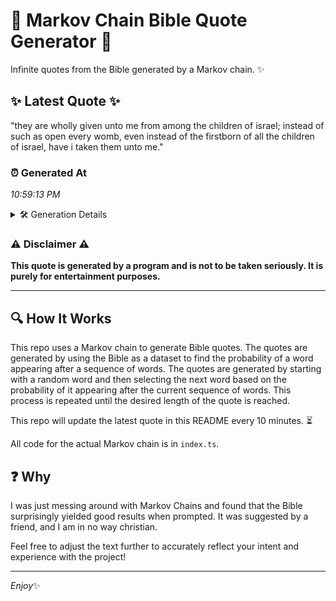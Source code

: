 # 📖 Markov Chain Bible Quote Generator 📖

Infinite quotes from the Bible generated by a Markov chain. ✨

## ✨ Latest Quote ✨
"they are wholly given unto me from among the children of israel; instead of such as open every womb, even instead of the firstborn of all the children of israel, have i taken them unto me."

### ⏰ Generated At
*10:59:13 PM*

<details>
    <summary>🛠️ Generation Details</summary>
    <p>
        <strong>🌱 Seed:</strong> they<br>
        <strong>🔄 Iterations:</strong> 35<br>
        <strong>📜 Context History:</strong><br>[ they ]: are<br>[ they, are ]: wholly<br>[ they, are, wholly ]: given<br>[ they, are, wholly, given ]: unto<br>[ they, are, wholly, given, unto ]: me<br>[ they, are, wholly, given, unto, me ]: from<br>[ are, wholly, given, unto, me, from ]: among<br>[ wholly, given, unto, me, from, among ]: the<br>[ given, unto, me, from, among, the ]: children<br>[ unto, me, from, among, the, children ]: of<br>[ me, from, among, the, children, of ]: israel;<br>[ from, among, the, children, of, israel; ]: instead<br>[ among, the, children, of, israel;, instead ]: of<br>[ the, children, of, israel;, instead, of ]: such<br>[ children, of, israel;, instead, of, such ]: as<br>[ of, israel;, instead, of, such, as ]: open<br>[ israel;, instead, of, such, as, open ]: every<br>[ instead, of, such, as, open, every ]: womb,<br>[ of, such, as, open, every, womb, ]: even<br>[ such, as, open, every, womb,, even ]: instead<br>[ as, open, every, womb,, even, instead ]: of<br>[ open, every, womb,, even, instead, of ]: the<br>[ every, womb,, even, instead, of, the ]: firstborn<br>[ womb,, even, instead, of, the, firstborn ]: of<br>[ even, instead, of, the, firstborn, of ]: all<br>[ instead, of, the, firstborn, of, all ]: the<br>[ of, the, firstborn, of, all, the ]: children<br>[ the, firstborn, of, all, the, children ]: of<br>[ firstborn, of, all, the, children, of ]: israel,<br>[ of, all, the, children, of, israel, ]: have<br>[ all, the, children, of, israel,, have ]: i<br>[ the, children, of, israel,, have, i ]: taken<br>[ children, of, israel,, have, i, taken ]: them<br>[ of, israel,, have, i, taken, them ]: unto<br>[ israel,, have, i, taken, them, unto ]: me.<br>
    </p>
</details>

### ⚠️ Disclaimer ⚠️
**This quote is generated by a program and is not to be taken seriously. It is purely for entertainment purposes.**

---

## 🔍 How It Works

This repo uses a Markov chain to generate Bible quotes. The quotes are generated by using the Bible as a dataset to find the probability of a word appearing after a sequence of words. The quotes are generated by starting with a random word and then selecting the next word based on the probability of it appearing after the current sequence of words. This process is repeated until the desired length of the quote is reached.

This repo will update the latest quote in this README every 10 minutes. ⏳

All code for the actual Markov chain is in `index.ts`.

## ❓ Why

I was just messing around with Markov Chains and found that the Bible surprisingly yielded good results when prompted. 
It was suggested by a friend, and I am in no way christian.

Feel free to adjust the text further to accurately reflect your intent and experience with the project!

---

*Enjoy*✨
